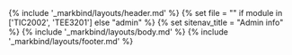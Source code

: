 <head-bottom>
<link rel="stylesheet" href="{{baseUrl}}/css/main.css">
<link rel="stylesheet" href="{{baseUrl}}/css/admin.css">
</head-bottom>
{% include '_markbind/layouts/header.md' %}
{% set file =  "" if module in ['TIC2002', 'TEE3201'] else "admin" %}
{% set sitenav_title =  "Admin info" %}
{% include '_markbind/layouts/body.md' %}
{% include '_markbind/layouts/footer.md' %}
